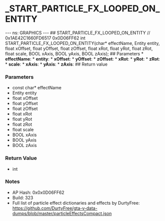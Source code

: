 # _START_PARTICLE_FX_LOOPED_ON_ENTITY

--- ns: GRAPHICS --- ## START_PARTICLE_FX_LOOPED_ON_ENTITY  // 0x1AE42C1660FD6517 0x0D06FF62 int START_PARTICLE_FX_LOOPED_ON_ENTITY(char* effectName, Entity entity, float xOffset, float yOffset, float zOffset, float xRot, float yRot, float zRot, float scale, BOOL xAxis, BOOL yAxis, BOOL zAxis);   ## Parameters * **effectName**: * **entity**: * **xOffset**: * **yOffset**: * **zOffset**: * **xRot**: * **yRot**: * **zRot**: * **scale**: * **xAxis**: * **yAxis**: * **zAxis**:  ## Return value

### Parameters
* const char* effectName
* Entity entity
* float xOffset
* float yOffset
* float zOffset
* float xRot
* float yRot
* float zRot
* float scale
* BOOL xAxis
* BOOL yAxis
* BOOL zAxis

### Return Value
* int

### Notes
* AP Hash: 0x0x0D06FF62
* Build: 323
* Full list of particle effect dictionaries and effects by DurtyFree: https://github.com/DurtyFree/gta-v-data-dumps/blob/master/particleEffectsCompact.json

